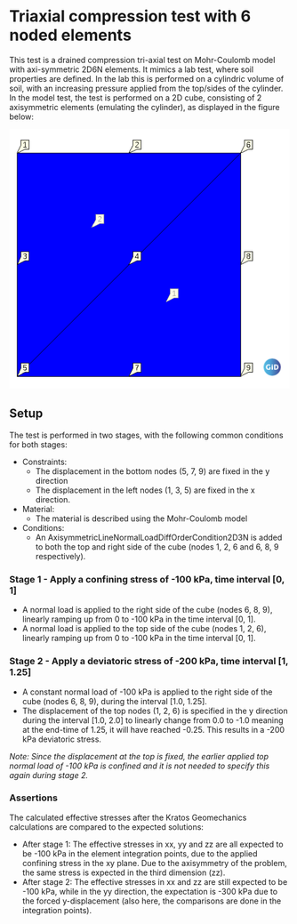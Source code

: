 # Triaxial compression test with 6 noded elements

This test is a drained compression tri-axial test on Mohr-Coulomb model with axi-symmetric 2D6N elements. It mimics a lab test, where soil properties are defined. In the lab this is performed on a cylindric volume of soil, with an increasing pressure applied from the top/sides of the cylinder. In the model test, the test is performed on a 2D cube, consisting of 2 axisymmetric elements (emulating the cylinder), as displayed in the figure below:

![MeshStructure](MeshStructure.png)

## Setup
The test is performed in two stages, with the following common conditions for both stages:
- Constraints:
  - The displacement in the bottom nodes (5, 7, 9) are fixed in the y direction
  - The displacement in the left nodes (1, 3, 5) are fixed in the x direction.
- Material:
  - The material is described using the Mohr-Coulomb model
- Conditions:
  - An AxisymmetricLineNormalLoadDiffOrderCondition2D3N is added to both the top and right side of the cube (nodes 1, 2, 6 and 6, 8, 9 respectively).

### Stage 1 - Apply a confining stress of -100 kPa, time interval \[0, 1\]
  - A normal load is applied to the right side of the cube (nodes 6, 8, 9), linearly ramping up from 0 to -100 kPa in the time interval \[0, 1\].
  - A normal load is applied to the top side of the cube (nodes 1, 2, 6), linearly ramping up from 0 to -100 kPa in the time interval \[0, 1\].

### Stage 2 - Apply a deviatoric stress of -200 kPa, time interval \[1, 1.25\]
  - A constant normal load of -100 kPa is applied to the right side of the cube (nodes 6, 8, 9), during the interval \[1.0, 1.25\].
  - The displacement of the top nodes (1, 2, 6) is specified in the y direction during the interval \[1.0, 2.0\] to linearly change from 0.0 to -1.0 meaning at the end-time of 1.25, it will have reached -0.25. This results in a -200 kPa deviatoric stress.

_Note: Since the displacement at the top is fixed, the earlier applied top normal load of -100 kPa is confined and it is not needed to specify this again during stage 2._

### Assertions
The calculated effective stresses after the Kratos Geomechanics calculations are compared to the expected solutions:
- After stage 1: The effective stresses in xx, yy and zz are all expected to be -100 kPa in the element integration points, due to the applied confining stress in the xy plane. Due to the axisymmetry of the problem, the same stress is expected in the third dimension (zz).
- After stage 2: The effective stresses in xx and zz are still expected to be -100 kPa, while in the yy direction, the expectation is -300 kPa due to the forced y-displacement (also here, the comparisons are done in the integration points).
